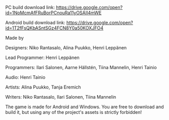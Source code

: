 PC build download link: https://drive.google.com/open?id=1NoMcmAfFRuBorPCnouRa11yOSAlI4mWE

Android build download link: https://drive.google.com/open?id=1T2fFsQKbASntSGz4FCN8Y0a50KOXJFO4

Made by

Designers:
Niko Rantasalo, Alina Puukko, Henri Leppänen

Lead Programmer:
Henri Leppänen

Programmers:
Ilari Salonen, Aarne Hällstén, Tiina Mannelin, Henri Tainio

Audio:
Henri Tainio

Artists:
Alina Puukko, Tanja Eremich

Writers:
Niko Rantasalo, Ilari Salonen, Tiina Mannelin


The game is made for Android and Windows. You are free to download and build it, but using any of the project's assets is strictly forbidden!
